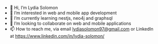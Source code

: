 - 👋 Hi, I’m Lydia Solomon
- 👀 I’m interested in web and mobile app development 
- 🌱 I’m currently learning nestjs, neo4j and graphsql 
- 💞️ I’m looking to collaborate on web and mobile applications 
- 📫 How to reach me, via email lydiasolomon97@gmail.com or LinkedIn at https://www.linkedin.com/in/lydia-solomon/

<!---
lidusol/lidusol is a ✨ special ✨ repository because its `README.md` (this file) appears on your GitHub profile.
You can click the Preview link to take a look at your changes.
--->
